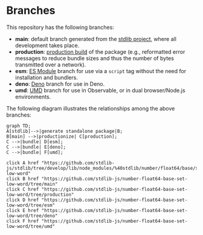 <!--

@license Apache-2.0

Copyright (c) 2022 The Stdlib Authors.

Licensed under the Apache License, Version 2.0 (the "License");
you may not use this file except in compliance with the License.
You may obtain a copy of the License at

    http://www.apache.org/licenses/LICENSE-2.0

Unless required by applicable law or agreed to in writing, software
distributed under the License is distributed on an "AS IS" BASIS,
WITHOUT WARRANTIES OR CONDITIONS OF ANY KIND, either express or implied.
See the License for the specific language governing permissions and
limitations under the License.

-->

# Branches

This repository has the following branches:

-   **main**: default branch generated from the [stdlib project][stdlib-url], where all development takes place.
-   **production**: [production build][production-url] of the package (e.g., reformatted error messages to reduce bundle sizes and thus the number of bytes transmitted over a network).
-   **esm**: [ES Module][esm-url] branch for use via a `script` tag without the need for installation and bundlers.
-   **deno**: [Deno][deno-url] branch for use in Deno.
-   **umd**: [UMD][umd-url] branch for use in Observable, or in dual browser/Node.js environments.

The following diagram illustrates the relationships among the above branches:

```mermaid
graph TD;
A[stdlib]-->|generate standalone package|B;
B[main] -->|productionize| C[production];
C -->|bundle| D[esm];
C -->|bundle| E[deno];
C -->|bundle| F[umd];

click A href "https://github.com/stdlib-js/stdlib/tree/develop/lib/node_modules/%40stdlib/number/float64/base/set-low-word"
click B href "https://github.com/stdlib-js/number-float64-base-set-low-word/tree/main"
click C href "https://github.com/stdlib-js/number-float64-base-set-low-word/tree/production"
click D href "https://github.com/stdlib-js/number-float64-base-set-low-word/tree/esm"
click E href "https://github.com/stdlib-js/number-float64-base-set-low-word/tree/deno"
click F href "https://github.com/stdlib-js/number-float64-base-set-low-word/tree/umd"
```

[stdlib-url]: https://github.com/stdlib-js/stdlib/tree/develop/lib/node_modules/%40stdlib/number/float64/base/set-low-word
[production-url]: https://github.com/stdlib-js/number-float64-base-set-low-word/tree/production
[deno-url]: https://github.com/stdlib-js/number-float64-base-set-low-word/tree/deno
[umd-url]: https://github.com/stdlib-js/number-float64-base-set-low-word/tree/umd
[esm-url]: https://github.com/stdlib-js/number-float64-base-set-low-word/tree/esm
